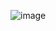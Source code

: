 ![image](https://github.com/maaz-official/Geo_Location_API/assets/161757387/94acaa7d-a3c3-4baa-9ef4-f70bc1471fb7)
